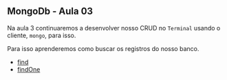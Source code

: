 ## MongoDb - Aula 03

Na aula 3 continuaremos a desenvolver nosso CRUD no `Terminal` usando o cliente, `mongo`, para isso.

Para isso aprenderemos como buscar os registros do nosso banco.

* [find](./mongodb/find-findOne.md)
* [findOne](./mongodb/find-findOne.md)